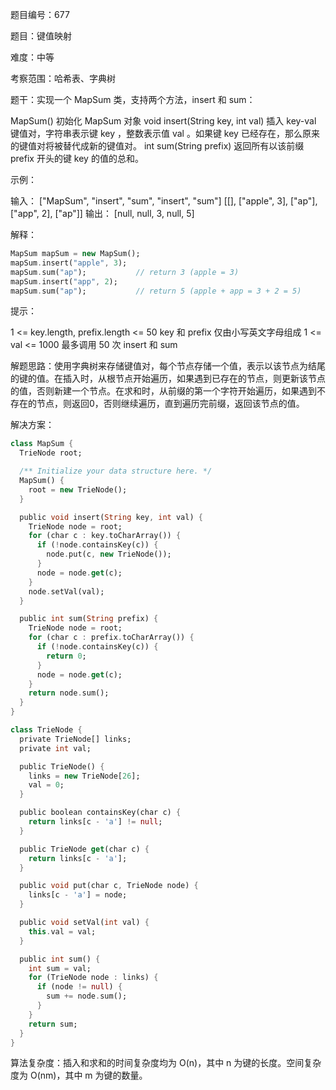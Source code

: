 题目编号：677

题目：键值映射

难度：中等

考察范围：哈希表、字典树

题干：实现一个 MapSum 类，支持两个方法，insert 和 sum：

MapSum() 初始化 MapSum 对象
void insert(String key, int val) 插入 key-val 键值对，字符串表示键 key ，整数表示值 val 。如果键 key 已经存在，那么原来的键值对将被替代成新的键值对。
int sum(String prefix) 返回所有以该前缀 prefix 开头的键 key 的值的总和。
 

示例：

输入：
["MapSum", "insert", "sum", "insert", "sum"]
[[], ["apple", 3], ["ap"], ["app", 2], ["ap"]]
输出：
[null, null, 3, null, 5]

解释：
```dart
MapSum mapSum = new MapSum();
mapSum.insert("apple", 3);  
mapSum.sum("ap");           // return 3 (apple = 3)
mapSum.insert("app", 2);    
mapSum.sum("ap");           // return 5 (apple + app = 3 + 2 = 5)
```

提示：

1 <= key.length, prefix.length <= 50
key 和 prefix 仅由小写英文字母组成
1 <= val <= 1000
最多调用 50 次 insert 和 sum

解题思路：使用字典树来存储键值对，每个节点存储一个值，表示以该节点为结尾的键的值。在插入时，从根节点开始遍历，如果遇到已存在的节点，则更新该节点的值，否则新建一个节点。在求和时，从前缀的第一个字符开始遍历，如果遇到不存在的节点，则返回0，否则继续遍历，直到遍历完前缀，返回该节点的值。

解决方案：

```dart
class MapSum {
  TrieNode root;

  /** Initialize your data structure here. */
  MapSum() {
    root = new TrieNode();
  }

  public void insert(String key, int val) {
    TrieNode node = root;
    for (char c : key.toCharArray()) {
      if (!node.containsKey(c)) {
        node.put(c, new TrieNode());
      }
      node = node.get(c);
    }
    node.setVal(val);
  }

  public int sum(String prefix) {
    TrieNode node = root;
    for (char c : prefix.toCharArray()) {
      if (!node.containsKey(c)) {
        return 0;
      }
      node = node.get(c);
    }
    return node.sum();
  }
}

class TrieNode {
  private TrieNode[] links;
  private int val;

  public TrieNode() {
    links = new TrieNode[26];
    val = 0;
  }

  public boolean containsKey(char c) {
    return links[c - 'a'] != null;
  }

  public TrieNode get(char c) {
    return links[c - 'a'];
  }

  public void put(char c, TrieNode node) {
    links[c - 'a'] = node;
  }

  public void setVal(int val) {
    this.val = val;
  }

  public int sum() {
    int sum = val;
    for (TrieNode node : links) {
      if (node != null) {
        sum += node.sum();
      }
    }
    return sum;
  }
}
```

算法复杂度：插入和求和的时间复杂度均为 O(n)，其中 n 为键的长度。空间复杂度为 O(nm)，其中 m 为键的数量。